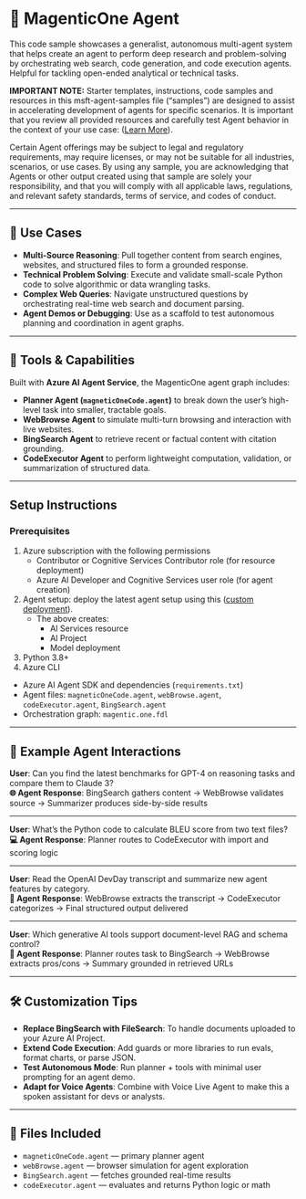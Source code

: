 # 🧠 MagenticOne Agent

This code sample showcases a generalist, autonomous multi-agent system that helps create an agent to perform deep research and problem-solving by orchestrating web search, code generation, and code execution agents. Helpful for tackling open-ended analytical or technical tasks.

**IMPORTANT NOTE:** Starter templates, instructions, code samples and resources in this msft-agent-samples file (“samples”) are designed to assist in accelerating development of agents for specific scenarios. It is important that you review all provided resources and carefully test Agent behavior in the context of your use case: ([Learn More](https://learn.microsoft.com/en-us/legal/cognitive-services/agents/transparency-note?context=%2Fazure%2Fai-services%2Fagents%2Fcontext%2Fcontext)). 

Certain Agent offerings may be subject to legal and regulatory requirements, may require licenses, or may not be suitable for all industries, scenarios, or use cases. By using any sample, you are acknowledging that Agents or other output created using that sample are solely your responsibility, and that you will comply with all applicable laws, regulations, and relevant safety standards, terms of service, and codes of conduct.  

---

## 💼 Use Cases

- **Multi-Source Reasoning**: Pull together content from search engines, websites, and structured files to form a grounded response.
- **Technical Problem Solving**: Execute and validate small-scale Python code to solve algorithmic or data wrangling tasks.
- **Complex Web Queries**: Navigate unstructured questions by orchestrating real-time web search and document parsing.
- **Agent Demos or Debugging**: Use as a scaffold to test autonomous planning and coordination in agent graphs.

---

## 🧩 Tools & Capabilities

Built with **Azure AI Agent Service**, the MagenticOne agent graph includes:

- **Planner Agent (`magneticOneCode.agent`)** to break down the user’s high-level task into smaller, tractable goals.
- **WebBrowse Agent** to simulate multi-turn browsing and interaction with live websites.
- **BingSearch Agent** to retrieve recent or factual content with citation grounding.
- **CodeExecutor Agent** to perform lightweight computation, validation, or summarization of structured data.


---

## Setup Instructions

### Prerequisites

1. Azure subscription with the following permissions
   - Contributor or Cognitive Services Contributor role (for resource deployment)
   - Azure AI Developer and Cognitive Services user role (for agent creation)
2. Agent setup: deploy the latest agent setup using this ([custom deployment](https://www.aka.ms/basic-agent-deployment)).
   - The above creates:
      - AI Services resource
      - AI Project
      - Model deployment
3. Python 3.8+
4. Azure CLI
   
- Azure AI Agent SDK and dependencies (`requirements.txt`)
- Agent files: `magneticOneCode.agent`, `webBrowse.agent`, `codeExecutor.agent`, `BingSearch.agent`
- Orchestration graph: `magentic.one.fdl`

---

## 💬 Example Agent Interactions

**User**: Can you find the latest benchmarks for GPT-4 on reasoning tasks and compare them to Claude 3?  
**🌐 Agent Response**: BingSearch gathers content → WebBrowse validates source → Summarizer produces side-by-side results

---

**User**: What’s the Python code to calculate BLEU score from two text files?  
**💻 Agent Response**: Planner routes to CodeExecutor with import and scoring logic

---

**User**: Read the OpenAI DevDay transcript and summarize new agent features by category.  
**📖 Agent Response**: WebBrowse extracts the transcript → CodeExecutor categorizes → Final structured output delivered

---

**User**: Which generative AI tools support document-level RAG and schema control?  
**🔎 Agent Response**: Planner routes task to BingSearch → WebBrowse extracts pros/cons → Summary grounded in retrieved URLs

---

## 🛠 Customization Tips

- **Replace BingSearch with FileSearch**: To handle documents uploaded to your Azure AI Project.
- **Extend Code Execution**: Add guards or more libraries to run evals, format charts, or parse JSON.
- **Test Autonomous Mode**: Run planner + tools with minimal user prompting for an agent demo.
- **Adapt for Voice Agents**: Combine with Voice Live Agent to make this a spoken assistant for devs or analysts.

---

## 📁 Files Included

- `magneticOneCode.agent` — primary planner agent
- `webBrowse.agent` — browser simulation for agent exploration
- `BingSearch.agent` — fetches grounded real-time results
- `codeExecutor.agent` — evaluates and returns Python logic or math
